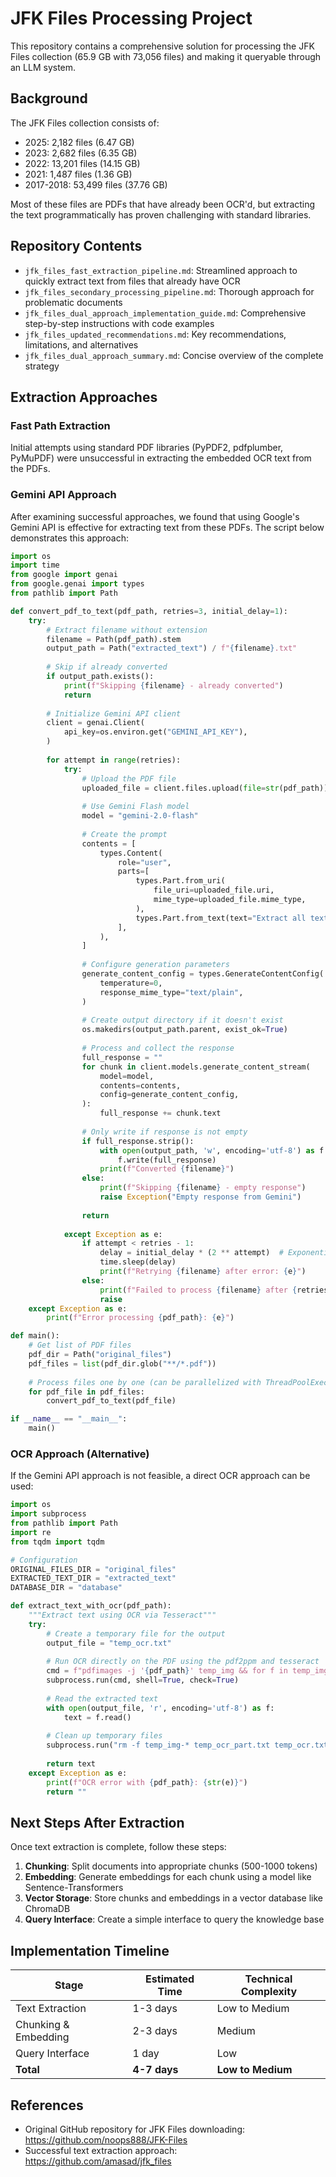 # JFK Files Processing Project

This repository contains a comprehensive solution for processing the JFK Files collection (65.9 GB with 73,056 files) and making it queryable through an LLM system.

## Background

The JFK Files collection consists of:
- 2025: 2,182 files (6.47 GB)
- 2023: 2,682 files (6.35 GB)
- 2022: 13,201 files (14.15 GB)
- 2021: 1,487 files (1.36 GB)
- 2017-2018: 53,499 files (37.76 GB)

Most of these files are PDFs that have already been OCR'd, but extracting the text programmatically has proven challenging with standard libraries.

## Repository Contents

- `jfk_files_fast_extraction_pipeline.md`: Streamlined approach to quickly extract text from files that already have OCR
- `jfk_files_secondary_processing_pipeline.md`: Thorough approach for problematic documents
- `jfk_files_dual_approach_implementation_guide.md`: Comprehensive step-by-step instructions with code examples
- `jfk_files_updated_recommendations.md`: Key recommendations, limitations, and alternatives
- `jfk_files_dual_approach_summary.md`: Concise overview of the complete strategy

## Extraction Approaches

### Fast Path Extraction

Initial attempts using standard PDF libraries (PyPDF2, pdfplumber, PyMuPDF) were unsuccessful in extracting the embedded OCR text from the PDFs.

### Gemini API Approach

After examining successful approaches, we found that using Google's Gemini API is effective for extracting text from these PDFs. The script below demonstrates this approach:

```python
import os
import time
from google import genai
from google.genai import types
from pathlib import Path

def convert_pdf_to_text(pdf_path, retries=3, initial_delay=1):
    try:
        # Extract filename without extension
        filename = Path(pdf_path).stem
        output_path = Path("extracted_text") / f"{filename}.txt"
        
        # Skip if already converted
        if output_path.exists():
            print(f"Skipping {filename} - already converted")
            return
        
        # Initialize Gemini API client
        client = genai.Client(
            api_key=os.environ.get("GEMINI_API_KEY"),
        )
        
        for attempt in range(retries):
            try:
                # Upload the PDF file
                uploaded_file = client.files.upload(file=str(pdf_path))
                
                # Use Gemini Flash model
                model = "gemini-2.0-flash"
                
                # Create the prompt
                contents = [
                    types.Content(
                        role="user",
                        parts=[
                            types.Part.from_uri(
                                file_uri=uploaded_file.uri,
                                mime_type=uploaded_file.mime_type,
                            ),
                            types.Part.from_text(text="Extract all text from this PDF document. Return only the raw text without any formatting or commentary."),
                        ],
                    ),
                ]
                
                # Configure generation parameters
                generate_content_config = types.GenerateContentConfig(
                    temperature=0,
                    response_mime_type="text/plain",
                )
                
                # Create output directory if it doesn't exist
                os.makedirs(output_path.parent, exist_ok=True)
                
                # Process and collect the response
                full_response = ""
                for chunk in client.models.generate_content_stream(
                    model=model,
                    contents=contents,
                    config=generate_content_config,
                ):
                    full_response += chunk.text
                
                # Only write if response is not empty
                if full_response.strip():
                    with open(output_path, 'w', encoding='utf-8') as f:
                        f.write(full_response)
                    print(f"Converted {filename}")
                else:
                    print(f"Skipping {filename} - empty response")
                    raise Exception("Empty response from Gemini")
                
                return
                
            except Exception as e:
                if attempt < retries - 1:
                    delay = initial_delay * (2 ** attempt)  # Exponential backoff
                    time.sleep(delay)
                    print(f"Retrying {filename} after error: {e}")
                else:
                    print(f"Failed to process {filename} after {retries} attempts: {e}")
                    raise
    except Exception as e:
        print(f"Error processing {pdf_path}: {e}")

def main():
    # Get list of PDF files
    pdf_dir = Path("original_files")
    pdf_files = list(pdf_dir.glob("**/*.pdf"))
    
    # Process files one by one (can be parallelized with ThreadPoolExecutor)
    for pdf_file in pdf_files:
        convert_pdf_to_text(pdf_file)

if __name__ == "__main__":
    main()
```

### OCR Approach (Alternative)

If the Gemini API approach is not feasible, a direct OCR approach can be used:

```python
import os
import subprocess
from pathlib import Path
import re
from tqdm import tqdm

# Configuration
ORIGINAL_FILES_DIR = "original_files"
EXTRACTED_TEXT_DIR = "extracted_text"
DATABASE_DIR = "database"

def extract_text_with_ocr(pdf_path):
    """Extract text using OCR via Tesseract"""
    try:
        # Create a temporary file for the output
        output_file = "temp_ocr.txt"
        
        # Run OCR directly on the PDF using the pdf2ppm and tesseract
        cmd = f"pdfimages -j '{pdf_path}' temp_img && for f in temp_img-*; do tesseract $f temp_ocr_part -l eng; cat temp_ocr_part.txt >> {output_file}; done"
        subprocess.run(cmd, shell=True, check=True)
        
        # Read the extracted text
        with open(output_file, 'r', encoding='utf-8') as f:
            text = f.read()
        
        # Clean up temporary files
        subprocess.run("rm -f temp_img-* temp_ocr_part.txt temp_ocr.txt", shell=True)
        
        return text
    except Exception as e:
        print(f"OCR error with {pdf_path}: {str(e)}")
        return ""
```

## Next Steps After Extraction

Once text extraction is complete, follow these steps:

1. **Chunking**: Split documents into appropriate chunks (500-1000 tokens)
2. **Embedding**: Generate embeddings for each chunk using a model like Sentence-Transformers
3. **Vector Storage**: Store chunks and embeddings in a vector database like ChromaDB
4. **Query Interface**: Create a simple interface to query the knowledge base

## Implementation Timeline

| Stage | Estimated Time | Technical Complexity |
|-------|----------------|----------------------|
| Text Extraction | 1-3 days | Low to Medium |
| Chunking & Embedding | 2-3 days | Medium |
| Query Interface | 1 day | Low |
| **Total** | **4-7 days** | **Low to Medium** |

## References

- Original GitHub repository for JFK Files downloading: https://github.com/noops888/JFK-Files
- Successful text extraction approach: https://github.com/amasad/jfk_files
